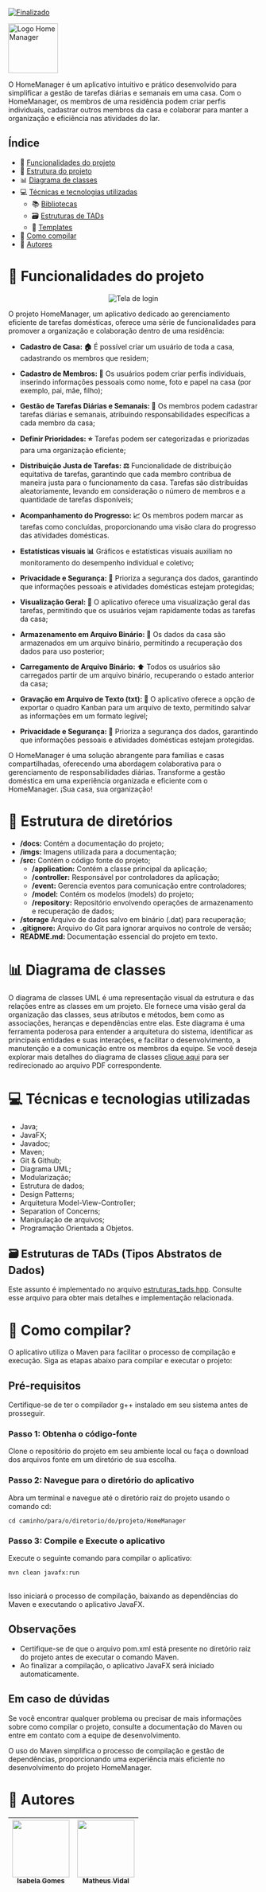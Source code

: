 [![Finalizado](https://img.shields.io/badge/Status-Em%20andamento-yellow)](https://github.com/imetropoledigital/trabalho-final-matheus-costa-vidal)

<p>
<img src="docs/imgs/HomeManager.png" alt="Logo Home Manager" height="100">
</p>
O HomeManager é um aplicativo intuitivo e prático desenvolvido para simplificar a gestão de tarefas diárias e semanais em uma casa. Com o HomeManager, os membros de uma residência podem criar perfis individuais, cadastrar outros membros da casa e colaborar para manter a organização e eficiência nas atividades do lar.

## Índice
- 🔨 [Funcionalidades do projeto](#-funcionalidades-do-projeto)
- 📁 [Estrutura do projeto](#-estrutura-do-projeto)
- 📊 [Diagrama de classes](#-diagrama-de-classes)
- 💻 [Técnicas e tecnologias utilizadas](#-técnicas-e-tecnologias-utilizadas)
  - 📚 [Bibliotecas](#-bibliotecas)
  - 🗃️ [Estruturas de TADs](#%EF%B8%8F-estruturas-de-tads-tipos-abstratos-de-dados)
  - 🧩 [Templates](#-templates)
- 🔧 [Como compilar](#-como-compilar)
- 👥 [Autores](#-autores)
 
# 🔨 Funcionalidades do projeto
<p align="center">
  <img src="docs/imgs/tela-login.png" alt="Tela de login">
</p>

<!--
<p align="center">
  <img src="docs/imgs/menu.png" alt="Menu principal">
  <img src="docs/imgs/preenchertask.png" alt="Preencher tarefa">
</p>

<p align="center">
      <img src="docs/imgs/menueditar.png" alt="Menu: editar tarefa">
      <img src="docs/imgs/menuordenar.png" alt="Menu: ordenar o quadro">
      <img src="docs/imgs/menusalvar.png" alt="Menu: salvar o quadri">
</p>-->
O projeto HomeManager, um aplicativo dedicado ao gerenciamento eficiente de tarefas domésticas, oferece uma série de funcionalidades para promover a organização e colaboração dentro de uma residência:

- **Cadastro de Casa: 🏠** É possível criar um usuário de toda a casa, cadastrando os membros que residem;

- **Cadastro de Membros: 👥** Os usuários podem criar perfis individuais, inserindo informações pessoais como nome, foto e papel na casa (por exemplo, pai, mãe, filho);

- **Gestão de Tarefas Diárias e Semanais: 📅** Os membros podem cadastrar tarefas diárias e semanais, atribuindo responsabilidades específicas a cada membro da casa;
 
- **Definir Prioridades: ⭐️** Tarefas podem ser categorizadas e priorizadas para uma organização eficiente;

- **Distribuição Justa de Tarefas: ⚖️** Funcionalidade de distribuição equitativa de tarefas, garantindo que cada membro contribua de maneira justa para o funcionamento da casa. Tarefas são distribuídas aleatoriamente, levando em consideração o número de membros e a quantidade de tarefas disponíveis;

- **Acompanhamento do Progresso: 📈** Os membros podem marcar as tarefas como concluídas, proporcionando uma visão clara do progresso das atividades domésticas.

- **Estatísticas visuais 📊** Gráficos e estatísticas visuais auxiliam no monitoramento do desempenho individual e coletivo;

- **Privacidade e Segurança: 🔐** Prioriza a segurança dos dados, garantindo que informações pessoais e atividades domésticas estejam protegidas;

- **Visualização Geral: 👀** O aplicativo oferece uma visualização geral das tarefas, permitindo que os usuários vejam rapidamente todas as tarefas da casa;

- **Armazenamento em Arquivo Binário: 📁** Os dados da casa são armazenados em um arquivo binário, permitindo a recuperação dos dados para uso posterior;

- **Carregamento de Arquivo Binário: ⬆️** Todos os usuários são carregados partir de um arquivo binário, recuperando o estado anterior da casa;

- **Gravação em Arquivo de Texto (txt): 📝** O aplicativo oferece a opção de exportar o quadro Kanban para um arquivo de texto, permitindo salvar as informações em um formato legível;

- **Privacidade e Segurança: 🔐** Prioriza a segurança dos dados, garantindo que informações pessoais e atividades domésticas estejam protegidas.

O HomeManager é uma solução abrangente para famílias e casas compartilhadas, oferecendo uma abordagem colaborativa para o gerenciamento de responsabilidades diárias. Transforme a gestão doméstica em uma experiência organizada e eficiente com o HomeManager. ¡Sua casa, sua organização!

# 📁 Estrutura de diretórios
- **/docs:** Contém a documentação do projeto;
- **/imgs:** Imagens utilizada para a documentação;
- **/src:** Contém o código fonte do projeto;
  - **/application:** Contém a classe principal da aplicação;
  - **/controller:** Responsável por controladores da aplicação;
  - **/event:** Gerencia eventos para comunicação entre controladores;
  - **/model:** Contém os modelos (models) do projeto;
  - **/repository:** Repositório envolvendo operações de armazenamento e recuperação de dados;
- **/storage** Arquivo de dados salvo em binário (.dat) para recuperação;
- **.gitignore:** Arquivo do Git para ignorar arquivos no controle de versão;
- **README.md:** Documentação essencial do projeto em texto.

# 📊 Diagrama de classes
O diagrama de classes UML é uma representação visual da estrutura e das relações entre as classes em um projeto. Ele fornece uma visão geral da organização das classes, seus atributos e métodos, bem como as associações, heranças e dependências entre elas. Este diagrama é uma ferramenta poderosa para entender a arquitetura do sistema, identificar as principais entidades e suas interações, e facilitar o desenvolvimento, a manutenção e a comunicação entre os membros da equipe. Se você deseja explorar mais detalhes do diagrama de classes [clique aqui](docs/diagrama/) para ser redirecionado ao arquivo PDF correspondente.



# 💻 Técnicas e tecnologias utilizadas
<!--
<div style="display: flex; flex-wrap: wrap; justify-content: center; align-items: center;">
  <img src="docs/imgs/cpplogo.png" alt="Logo C++" height="70" style="margin-right: 20px;">
  <img src="docs/imgs/vscode.png" alt="Logo VSCode" height="70" style="margin-right: 20px;">
  <img src="docs/imgs/estrutura.png" alt="Logo Estrutura" height="70" style="margin-right: 20px;">
  <img src="docs/imgs/gcc.png" alt="Logo GCC" height="70" style="margin-right: 20px;">
  <img src="docs/imgs/github.png" alt="Logo GitHub" height="70" style="margin-right: 20px;">
  <img src="docs/imgs/git.png" alt="Logo Git" height="70" style="margin-right: 20px;">
  <img src="docs/imgs/uml.png" alt="Logo UML" height="70" style="margin-right: 20px;">
  <img src="docs/imgs/doxygen.png" alt="Logo Doxygen" height="50" style="margin-right: 20px;">
</div>-->

- Java;
- JavaFX;
- Javadoc;
- Maven;
- Git & Github;
- Diagrama UML;
- Modularização;
- Estrutura de dados;
- Design Patterns;
- Arquitetura Model-View-Controller;
- Separation of Concerns;
- Manipulação de arquivos;
- Programação Orientada a Objetos.

## 🗃️ Estruturas de TADs (Tipos Abstratos de Dados)
Este assunto é implementado no arquivo [estruturas_tads.hpp](include/estruturas_tads.hpp). Consulte esse arquivo para obter mais detalhes e implementação relacionada.

<!-- ## 🧩 Templates
Este assunto é implementado no arquivo [templates.hpp](include/templates.hpp). Consulte esse arquivo para obter mais detalhes e implementação relacionada.
### 1. Algoritmos de Ordenação-->

# 🔧 Como compilar?
O aplicativo utiliza o Maven para facilitar o processo de compilação e execução. Siga as etapas abaixo para compilar e executar o projeto:

## Pré-requisitos
Certifique-se de ter o compilador g++ instalado em seu sistema antes de prosseguir.

### Passo 1: Obtenha o código-fonte
Clone o repositório do projeto em seu ambiente local ou faça o download dos arquivos fonte em um diretório de sua escolha.

### Passo 2: Navegue para o diretório do aplicativo
Abra um terminal e navegue até o diretório raiz do projeto usando o comando cd:<br>
```
cd caminho/para/o/diretorio/do/projeto/HomeManager
```

### Passo 3: Compile e Execute o aplicativo
Execute o seguinte comando para compilar o aplicativo: <br>
```
mvn clean javafx:run
```
<br>
Isso iniciará o processo de compilação, baixando as dependências do Maven e executando o aplicativo JavaFX.

## Observações
- Certifique-se de que o arquivo pom.xml está presente no diretório raiz do projeto antes de executar o comando Maven.
- Ao finalizar a compilação, o aplicativo JavaFX será iniciado automaticamente.

## Em caso de dúvidas
Se você encontrar qualquer problema ou precisar de mais informações sobre como compilar o projeto, consulte a documentação do Maven ou entre em contato com a equipe de desenvolvimento.

O uso do Maven simplifica o processo de compilação e gestão de dependências, proporcionando uma experiência mais eficiente no desenvolvimento do projeto HomeManager.

# 👥 Autores

| [<img src="https://avatars.githubusercontent.com/u/129897959?v=4" width=115><br><sub>Isabela Gomes</sub>](https://github.com/cyberisa) |  [<img src="https://avatars.githubusercontent.com/u/102569695?s=400&u=f20bbb53cc46ec2bae01f8d60a28492bfdccbdd5&v=4" width=115><br><sub>Matheus Vidal</sub>](https://github.com/matheusvidal21) |
| :---: | :---: |
